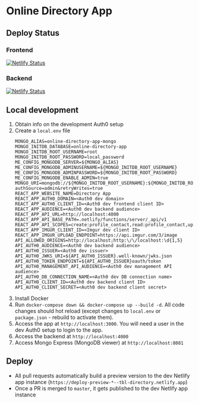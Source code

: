 <!-- @format -->

# Online Directory App

## Deploy Status

### Frontend

[![Netlify Status](https://api.netlify.com/api/v1/badges/9c0b7fdf-f88b-417a-97b2-8ae3a3b75ae9/deploy-status)](https://tbl-directory.netlify.app/)

### Backend

[![Netlify Status](https://api.netlify.com/api/v1/badges/2e55bd3a-5a29-47e9-871e-99493a059a8c/deploy-status)](https://tbl-directory-backend.netlify.app/)

## Local development

1. Obtain info on the development Auth0 setup
2. Create a `local.env` file
   ```
   MONGO_ALIAS=online-directory-app-mongo
   MONGO_INITDB_DATABASE=online-directory-app
   MONGO_INITDB_ROOT_USERNAME=root
   MONGO_INITDB_ROOT_PASSWORD=local_password
   ME_CONFIG_MONGODB_SERVER=${MONGO_ALIAS}
   ME_CONFIG_MONGODB_ADMINUSERNAME=${MONGO_INITDB_ROOT_USERNAME}
   ME_CONFIG_MONGODB_ADMINPASSWORD=${MONGO_INITDB_ROOT_PASSWORD}
   ME_CONFIG_MONGODB_ENABLE_ADMIN=true
   MONGO_URI=mongodb://${MONGO_INITDB_ROOT_USERNAME}:${MONGO_INITDB_ROOT_PASSWORD}@${MONGO_ALIAS}:27017/${MONGO_INITDB_DATABASE}?authSource=admin&retryWrites=true
   REACT_APP_WEBSITE_NAME=Directory App
   REACT_APP_AUTH0_DOMAIN=<Auth0 dev domain>
   REACT_APP_AUTH0_CLIENT_ID=<Auth0 dev frontend client ID>
   REACT_APP_AUDIENCE=<Auth0 dev backend audience>
   REACT_APP_API_URL=http://localhost:4000
   REACT_APP_API_BASE_PATH=.netlify/functions/server/_api/v1
   REACT_APP_API_SCOPES=create:profile_contact,read:profile_contact,update:profile_contact,create:contacts,read:contacts,update:contacts
   REACT_APP_IMGUR_CLIENT_ID=<Imgur dev client ID>
   REACT_APP_IMGUR_UPLOAD_ENDPOINT=https://api.imgur.com/3/image
   API_ALLOWED_ORIGINS=http://localhost;http:\/\/localhost:\d{1,5}
   API_AUTH0_AUDIENCE=<Auth0 dev backend audience>
   API_AUTH0_ISSUER=<Auth0 dev issuer>
   API_AUTH0_JWKS_URI=${API_AUTH0_ISSUER}.well-known/jwks.json
   API_AUTH0_TOKEN_ENDPOINT=${API_AUTH0_ISSUER}oauth/token
   API_AUTH0_MANAGEMENT_API_AUDIENCE=<Auth0 dev management API audience>
   API_AUTH0_DB_CONNECTION_NAME=<Auth0 dev DB connection name>
   API_AUTH0_CLIENT_ID=<Auth0 dev backend client ID>
   API_AUTH0_CLIENT_SECRET=<Auth0 dev backend client secret>
   ```
3. Install Docker
4. Run `docker-compose down && docker-compose up --build -d`. All code changes should hot reload (except changes to
   `local.env` or `package.json` - rebuild to activate them).
5. Access the app at `http://localhost:3000`. You will need a user in the dev Auth0 setup to login to the app.
6. Access the backend at `http://localhost:4000`
7. Access Mongo Express (MongoDB viewer) at `http://localhost:8081`

## Deploy

- All pull requests automatically build a preview version to the dev Netlify app instance
  (`https://deploy-preview-*--tbl-directory.netlify.app`)
- Once a PR is merged to `master`, it gets published to the dev Netlify app instance
